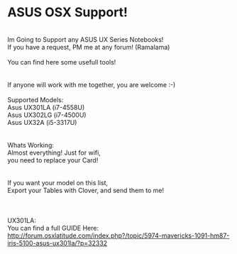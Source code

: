 ASUS OSX Support!
==========

<br>Im Going to Support any ASUS UX Series Notebooks!
<br>If you have a request, PM me at any forum! (Ramalama)
<br>
<br>You can find here some usefull tools!
<br>
<br>
<br>If anyone will work with me together, you are welcome :-)
<br>
<br>Supported Models:
<br>Asus UX301LA (i7-4558U)
<br>Asus UX302LG (i7-4500U)
<br>Asus UX32A (i5-3317U)
<br>
<br>
<br>Whats Working:
<br>Almost everything! Just for wifi,
<br>you need to replace your Card!
<br>
<br>
<br>If you want your model on this list,
<br>Export your Tables with Clover, and send them to me!
<br>
<br>
<br>
<br>UX301LA:
<br>You can find a full GUIDE Here: 
<br>http://forum.osxlatitude.com/index.php?/topic/5974-mavericks-1091-hm87-iris-5100-asus-ux301la/?p=32332 
<br>
<br>